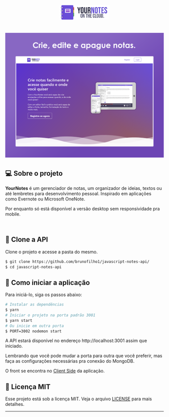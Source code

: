 <div align="center">
  <img alt="Perguntei Logo" width="160px" src="https://github.com/brunofilho1/javascript-notes-client/blob/main/.github/yourNotes-logo.png" />
</div>

<h1 align="center">
    <img alt="YourNotes" src="https://github.com/brunofilho1/javascript-notes-client/blob/main/.github/yourNotes-home.png" />
</h1>


## 💻 Sobre o projeto

<strong>YourNotes</strong> é um gerenciador de notas, um organizador de ideias, textos ou até lembretes para desenvolvimento pessoal. 
Inspirado em aplicações como Evernote ou Microsoft OneNote.

Por enquanto só está disponível a versão desktop sem responsividade pra mobile.

<br>

## 🔗  Clone a API

Clone o projeto e acesse a pasta do mesmo.

```bash
$ git clone https://github.com/brunofilho1/javascript-notes-api/
$ cd javascript-notes-api
```
## 🚀 Como iniciar a aplicação

Para iniciá-lo, siga os passos abaixo:
```bash
# Instalar as dependências
$ yarn
# Iniciar o projeto na porta padrão 3001
$ yarn start
# Ou inicie em outra porta
$ PORT=3002 nodemon start
```
A API estará disponível no endereço http://localhost:3001 assim que iniciado.

Lembrando que você pode mudar a porta para outra que você preferir, mas faça as configurações necessárias pra conexão do MongoDB.

O front se encontra no [Client Side](https://github.com/brunofilho1/javascript-notes-client) da aplicação.

## 📝 Licença MIT

Esse projeto está sob a licença MIT. Veja o arquivo [LICENSE](LICENSE) para mais detalhes.

---
